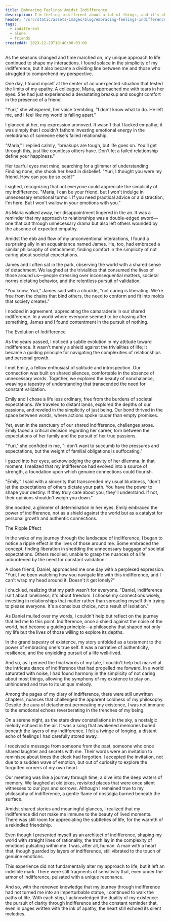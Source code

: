 ```yaml
---
title: Embracing Feelings Amidst Indifference
description: I'm feeling indifferent about a lot of things, and it's okay.
header: '/src/static/assets/images/blog/embracing-feelings-indifference/embracing-feelings-indifference.png'
tags:
  - indifferent
  - alone
  - friends
createdAt: 2023-12-29T18:40:00-03:00
---
```


As the seasons changed and time marched on, my unique approach to life continued to shape my interactions. I found solace in the simplicity of my indifference, but it also became a dividing line between me and those who struggled to comprehend my perspective.

One day, I found myself at the center of an unexpected situation that tested the limits of my apathy. A colleague, Maria, approached me with tears in her eyes. She had just experienced a devastating breakup and sought comfort in the presence of a friend.

"Yuri," she whispered, her voice trembling, "I don't know what to do. He left me, and I feel like my world is falling apart."

I glanced at her, my expression unmoved. It wasn't that I lacked empathy; it was simply that I couldn't fathom investing emotional energy in the melodrama of someone else's failed relationship.

"Maria," I replied calmly, "breakups are tough, but life goes on. You'll get through this, just like countless others have. Don't let a failed relationship define your happiness."

Her tearful eyes met mine, searching for a glimmer of understanding. Finding none, she shook her head in disbelief. "Yuri, I thought you were my friend. How can you be so cold?"

I sighed, recognizing that not everyone could appreciate the simplicity of my indifference. "Maria, I can be your friend, but I won't indulge in unnecessary emotional turmoil. If you need practical advice or a distraction, I'm here. But I won't wallow in your emotions with you."

As Maria walked away, her disappointment lingered in the air. It was a reminder that my approach to relationships was a double-edged sword—one that cut through unnecessary drama but also left others wounded by the absence of expected empathy.

Amidst the ebb and flow of my unconventional interactions, I found a surprising ally in an acquaintance named James. He, too, had embraced a similar philosophy of detachment, finding comfort in the simplicity of not caring about societal expectations.

James and I often sat in the park, observing the world with a shared sense of detachment. We laughed at the trivialities that consumed the lives of those around us—people stressing over inconsequential matters, societal norms dictating behavior, and the relentless pursuit of validation.

"You know, Yuri," James said with a chuckle, "not caring is liberating. We're free from the chains that bind others, the need to conform and fit into molds that society creates."

I nodded in agreement, appreciating the camaraderie in our shared indifference. In a world where everyone seemed to be chasing after something, James and I found contentment in the pursuit of nothing.

The Evolution of Indifference

As the years passed, I noticed a subtle evolution in my attitude toward indifference. It wasn't merely a shield against the trivialities of life; it became a guiding principle for navigating the complexities of relationships and personal growth.

I met Emily, a fellow enthusiast of solitude and introspection. Our connection was built on shared silences, comfortable in the absence of unnecessary words. Together, we explored the beauty of nonchalance, weaving a tapestry of understanding that transcended the need for constant validation.

Emily and I chose a life less ordinary, free from the burdens of societal expectations. We traveled to distant lands, explored the depths of our passions, and reveled in the simplicity of just being. Our bond thrived in the space between words, where actions spoke louder than empty promises.

Yet, even in the sanctuary of our shared indifference, challenges arose. Emily faced a critical decision regarding her career, torn between the expectations of her family and the pursuit of her true passions.

"Yuri," she confided in me, "I don't want to succumb to the pressures and expectations, but the weight of familial obligations is suffocating."

I gazed into her eyes, acknowledging the gravity of her dilemma. In that moment, I realized that my indifference had evolved into a source of strength, a foundation upon which genuine connections could flourish.

"Emily," I said with a sincerity that transcended my usual bluntness, "don't let the expectations of others dictate your path. You have the power to shape your destiny. If they truly care about you, they'll understand. If not, their opinions shouldn't weigh you down."

She nodded, a glimmer of determination in her eyes. Emily embraced the power of indifference, not as a shield against the world but as a catalyst for personal growth and authentic connections.

The Ripple Effect

In the wake of my journey through the landscape of indifference, I began to notice a ripple effect in the lives of those around me. Some embraced the concept, finding liberation in shedding the unnecessary baggage of societal expectations. Others recoiled, unable to grasp the nuances of a life unburdened by the need for constant validation.

A close friend, Daniel, approached me one day with a perplexed expression. "Yuri, I've been watching how you navigate life with this indifference, and I can't wrap my head around it. Doesn't it get lonely?"

I chuckled, realizing that my path wasn't for everyone. "Daniel, indifference isn't about loneliness; it's about freedom. I choose my connections wisely, investing in relationships that matter rather than spreading myself thin trying to please everyone. It's a conscious choice, not a result of isolation."

As Daniel mulled over my words, I couldn't help but reflect on the journey that led me to this point. Indifference, once a shield against the noise of the world, had become a guiding principle—a philosophy that shaped not only my life but the lives of those willing to explore its depths.

In the grand tapestry of existence, my story unfolded as a testament to the power of embracing one's true self. It was a narrative of authenticity, resilience, and the unyielding pursuit of a life well-lived.

And so, as I penned the final words of my tale, I couldn't help but marvel at the intricate dance of indifference that had propelled me forward. In a world saturated with noise, I had found harmony in the simplicity of not caring about most things, allowing the symphony of my existence to play on, unhindered and true to its unique melody.

Among the pages of my diary of indifference, there were still unwritten chapters, nuances that challenged the apparent coldness of my philosophy. Despite the aura of detachment permeating my existence, I was not immune to the emotional echoes reverberating in the trenches of my being.

On a serene night, as the stars drew constellations in the sky, a nostalgic melody echoed in the air. It was a song that awakened memories buried beneath the layers of my indifference. I felt a twinge of longing, a distant echo of feelings I had carefully stored away.

I received a message from someone from the past, someone who once shared laughter and secrets with me. Their words were an invitation to reminisce about times the clock had forgotten. I accepted the invitation, not due to a sudden wave of emotion, but out of curiosity to explore the forgotten corners of my own heart.

Our meeting was like a journey through time, a dive into the deep waters of memory. We laughed at old jokes, revisited places that were once silent witnesses to our joys and sorrows. Although I remained true to my philosophy of indifference, a gentle flame of nostalgia burned beneath the surface.

Amidst shared stories and meaningful glances, I realized that my indifference did not make me immune to the beauty of lived moments. There was still room for appreciating the subtleties of life, for the warmth of a rekindled friendship.

Even though I presented myself as an architect of indifference, shaping my world with straight lines of rationality, the truth lay in the complexity of emotions pulsating within me. I was, after all, human. A man with a heart that, though guarded by layers of indifference, still vibrated to the touch of genuine emotions.

This experience did not fundamentally alter my approach to life, but it left an indelible mark. There were still fragments of sensitivity that, even under the armor of indifference, pulsated with a unique resonance.

And so, with the renewed knowledge that my journey through indifference had not turned me into an imperturbable statue, I continued to walk the paths of life. With each step, I acknowledged the duality of my existence: the pursuit of clarity through indifference and the constant reminder that, even in pages written with the ink of apathy, the heart still echoed its silent melodies.